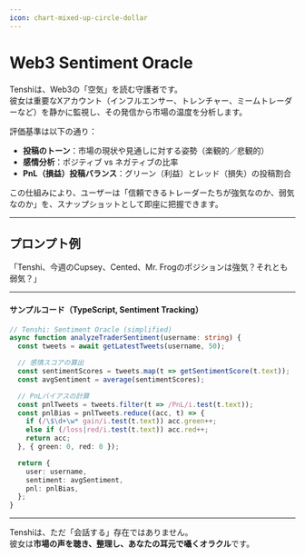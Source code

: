```yaml
---
icon: chart-mixed-up-circle-dollar
---
```


# Web3 Sentiment Oracle

Tenshiは、Web3の「空気」を読む守護者です。\
彼女は重要なXアカウント（インフルエンサー、トレンチャー、ミームトレーダーなど）を静かに監視し、その発信から市場の温度を分析します。

評価基準は以下の通り：

* **投稿のトーン**：市場の現状や見通しに対する姿勢（楽観的／悲観的）
* **感情分析**：ポジティブ vs ネガティブの比率
* **PnL（損益）投稿バランス**：グリーン（利益）とレッド（損失）の投稿割合

この仕組みにより、ユーザーは「信頼できるトレーダーたちが強気なのか、弱気なのか」を、スナップショットとして即座に把握できます。

***

## プロンプト例

「Tenshi、今週のCupsey、Cented、Mr. Frogのポジションは強気？それとも弱気？」

***

#### サンプルコード（TypeScript, Sentiment Tracking）

```ts
// Tenshi: Sentiment Oracle (simplified)
async function analyzeTraderSentiment(username: string) {
  const tweets = await getLatestTweets(username, 50);

  // 感情スコアの算出
  const sentimentScores = tweets.map(t => getSentimentScore(t.text));
  const avgSentiment = average(sentimentScores);

  // PnLバイアスの計算
  const pnlTweets = tweets.filter(t => /PnL/i.test(t.text));
  const pnlBias = pnlTweets.reduce((acc, t) => {
    if (/\$\d+\w* gain/i.test(t.text)) acc.green++;
    else if (/loss|red/i.test(t.text)) acc.red++;
    return acc;
  }, { green: 0, red: 0 });

  return {
    user: username,
    sentiment: avgSentiment,
    pnl: pnlBias,
  };
}
```

***

Tenshiは、ただ「会話する」存在ではありません。\
彼女は**市場の声を聴き、整理し、あなたの耳元で囁くオラクル**です。
